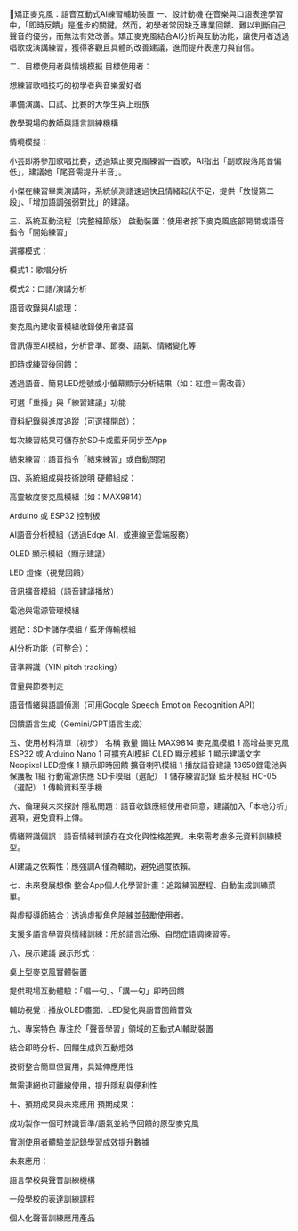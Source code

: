 🎤矯正麥克風：語音互動式AI練習輔助裝置
一、設計動機
在音樂與口語表達學習中，「即時反饋」是進步的關鍵。然而，初學者常因缺乏專業回饋、難以判斷自己聲音的優劣，而無法有效改善。矯正麥克風結合AI分析與互動功能，讓使用者透過唱歌或演講練習，獲得客觀且具體的改善建議，進而提升表達力與自信。

二、目標使用者與情境模擬
目標使用者：

想練習歌唱技巧的初學者與音樂愛好者

準備演講、口試、比賽的大學生與上班族

教學現場的教師與語言訓練機構

情境模擬：

小芸即將參加歌唱比賽，透過矯正麥克風練習一首歌，AI指出「副歌段落尾音偏低」，建議她「尾音需提升半音」。

小傑在練習畢業演講時，系統偵測語速過快且情緒起伏不足，提供「放慢第二段」、「增加語調強弱對比」的建議。

三、系統互動流程（完整細節版）
啟動裝置：使用者按下麥克風底部開關或語音指令「開始練習」

選擇模式：

模式1：歌唱分析

模式2：口語/演講分析

語音收錄與AI處理：

麥克風內建收音模組收錄使用者語音

音訊傳至AI模組，分析音準、節奏、語氣、情緒變化等

即時或練習後回饋：

透過語音、簡易LED燈號或小螢幕顯示分析結果（如：紅燈＝需改善）

可選「重播」與「練習建議」功能

資料紀錄與進度追蹤（可選擇開啟）：

每次練習結果可儲存於SD卡或藍牙同步至App

結束練習：語音指令「結束練習」或自動關閉

四、系統組成與技術說明
硬體組成：

高靈敏度麥克風模組（如：MAX9814）

Arduino 或 ESP32 控制板

AI語音分析模組（透過Edge AI，或連線至雲端服務）

OLED 顯示模組（顯示建議）

LED 燈條（視覺回饋）

音訊擴音模組（語音建議播放）

電池與電源管理模組

選配：SD卡儲存模組 / 藍牙傳輸模組

AI分析功能（可整合）：

音準辨識（YIN pitch tracking）

音量與節奏判定

語音情緒與語調偵測（可用Google Speech Emotion Recognition API）

回饋語言生成（Gemini/GPT語言生成）

五、使用材料清單（初步）
名稱	數量	備註
MAX9814 麥克風模組	1	高增益麥克風
ESP32 或 Arduino Nano	1	可擴充AI模組
OLED 顯示模組	1	顯示建議文字
Neopixel LED燈條	1	顯示即時回饋
擴音喇叭模組	1	播放語音建議
18650鋰電池與保護板	1組	行動電源供應
SD卡模組（選配）	1	儲存練習記錄
藍牙模組 HC-05（選配）	1	傳輸資料至手機

六、倫理與未來探討
隱私問題：語音收錄應經使用者同意，建議加入「本地分析」選項，避免資料上傳。

情緒辨識偏誤：語音情緒判讀存在文化與性格差異，未來需考慮多元資料訓練模型。

AI建議之依賴性：應強調AI僅為輔助，避免過度依賴。

七、未來發展想像
整合App個人化學習計畫：追蹤練習歷程、自動生成訓練菜單。

與虛擬導師結合：透過虛擬角色陪練並鼓勵使用者。

支援多語言學習與情緒訓練：用於語言治療、自閉症語調練習等。

八、展示建議
展示形式：

桌上型麥克風實體裝置

提供現場互動體驗：「唱一句」、「講一句」即時回饋

輔助視覺：播放OLED畫面、LED變化與語音回饋音效

九、專案特色
專注於「聲音學習」領域的互動式AI輔助裝置

結合即時分析、回饋生成與互動燈效

技術整合簡單但實用，具延伸應用性

無需連網也可離線使用，提升隱私與便利性

十、預期成果與未來應用
預期成果：

成功製作一個可辨識音準/語氣並給予回饋的原型麥克風

實測使用者體驗並記錄學習成效提升數據

未來應用：

語言學校與聲音訓練機構

一般學校的表達訓練課程

個人化聲音訓練應用產品
